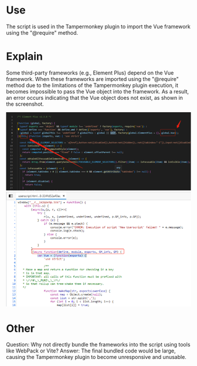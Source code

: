 # Use
The script is used in the Tampermonkey plugin to import the Vue framework using the "@require" method.

# Explain
Some third-party frameworks (e.g., Element Plus) depend on the Vue framework. When these frameworks are imported using the "@require" method due to the limitations of the Tampermonkey plugin execution, it becomes impossible to pass the Vue object into the framework. As a result, an error occurs indicating that the Vue object does not exist, as shown in the screenshot.

![Alternative frameworks access the Vue instance within the window](./Images/Alternative%20frameworks%20access%20the%20Vue%20instance%20within%20the%20window.png)
![Function for executing scripts in Tampermonkey](./Images/Function%20for%20executing%20scripts%20in%20Tampermonkey.png)


# Other
Question: Why not directly bundle the frameworks into the script using tools like WebPack or Vite?
Answer: The final bundled code would be large, causing the Tampermonkey plugin to become unresponsive and unusable.